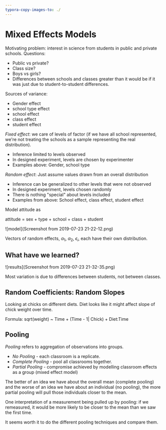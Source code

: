```yaml
---
typora-copy-images-to: ./
---
```


# Mixed Effects Models

Motivating problem: interest in science from students in public and private schools. Questions:

* Public vs private?
* Class size?
* Boys vs girls?
* Differences between schools and classes greater than it would be if it was just due to student-to-student differences.

Sources of variance:

* Gender effect
* school type effect
* school effect
* class effect
* student effect

_Fixed effect_: we care of levels of factor (if we have all school represented, we're not treating the schools as a sample representing the real distribution).

* Inference limited to levels observed
* In designed experiment, levels are chosen by experimenter
* Examples above: Gender, school type

_Random effect_: Just assume values drawn from an overall distribution

- Inference can be generalized to other levels that were not observed
- In designed experiment, levels chosen randomly
- There is nothing "special" about levels included
- Examples from above: School effect, class effect, student effect

Model attitude as

attitude = sex + type + school + class + student

![model](Screenshot from 2019-07-23 21-22-12.png)

Vectors of random effects, $\alpha_1$, $\alpha_2$, $\epsilon_i$, each have their own distribution.

## What have we learned?

![results](Screenshot from 2019-07-23 21-32-35.png)

Most variation is due to differences between students, not between classes.

## Random Coefficients: Random Slopes

Looking at chicks on different diets. Diet looks like it might affect slope of chick weight over time.

Formula: sqrt(weight) ~ Time + (Time - 1| Chick) + Diet:Time

## Pooling

_Pooling_ refers to aggregation of observations into groups.

* _No Pooling_ - each classroom is a replicate. 
* _Complete Pooling_ - pool all classrooms together.
* _Partial Pooling_ - compromise achieved by modelling classroom effects as a group (mixed effect model)

The better of an idea we have about the overall mean (complete pooling) and the worse of an idea we have about an individual (no pooling), the more partial pooling will pull those individuals closer to the mean.

One interpretation of a measurement being pulled up by pooling: if we remeasured, it would be more likely to be closer to the mean than we saw the first time.

It seems worth it to do the different pooling techniques and compare them.

